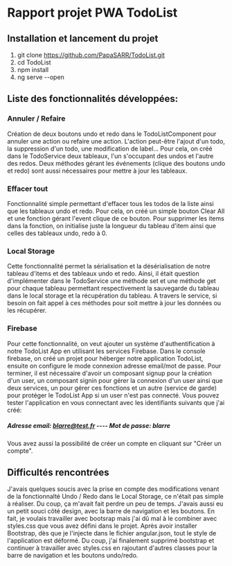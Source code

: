 # Rapport projet PWA TodoList

## Installation et lancement du projet

1. git clone https://github.com/PapaSARR/TodoList.git
2. cd TodoList
3. npm install
4. ng serve --open

## Liste des fonctionnalités développées:

### Annuler / Refaire
Création de deux boutons undo et redo dans le TodoListComponent pour annuler une action ou refaire une action.
L'action peut-être l'ajout d'un todo, la suppression d'un todo, une modification de label...
Pour cela, on créé dans le TodoService deux tableaux, l'un s'occupant des undos et l'autre des redos.
Deux méthodes gérant les événements (clique des boutons undo et redo) sont aussi nécessaires pour mettre à jour les tableaux.

### Effacer tout
Fonctionnalité simple permettant d'effacer tous les todos de la liste ainsi que les tableaux undo et redo. 
Pour cela, on créé un simple bouton Clear All et une fonction gérant l'event clique de ce bouton. 
Pour supprimer les items dans la fonction, on initialise juste la longueur du tableau d'item ainsi que celles des tableaux undo, redo à 0.

### Local Storage 
Cette fonctionnalité permet la sérialisation et la désérialisation de notre tableau d'items et des tableaux undo et redo.
Ainsi, il était question d'implémenter dans le TodoService une méthode set et une méthode get pour chaque tableau permettant respectivement la sauvegarde 
du tableau dans le local storage et la récupération du tableau.
A travers le service, si besoin on fait appel à ces méthodes pour soit mettre à jour les données ou les récupérer.

### Firebase
Pour cette fonctionnalité, on veut ajouter un système d'authentification à notre TodoList App en utilisant les services Firebase. 
Dans le console firebase, on créé un projet pour héberger notre application TodoList, ensuite on configure le mode connexion adresse email/mot de passe.
Pour terminer, il est nécessaire d'avoir un composant signup pour la création d'un user, un composant signin pour gérer la connexion d'un user ainsi que deux services,
un pour gérer ces fonctions et un autre (service de garde) pour protéger le TodoList App si un user n'est pas connecté.
Vous pouvez tester l'application en vous connectant avec les identifiants suivants que j'ai créé:
##### Adresse email: blarre@test.fr     ----     Mot de passe: blarre
Vous avez aussi la possibilité de créer un compte en cliquant sur "Créer un compte".

## Difficultés rencontrées
J'avais quelques soucis avec la prise en compte des modifications venant de la fonctionnalté Undo / Redo dans le Local Storage, ce n'était pas simple à réaliser. 
Du coup, ça m'avait fait perdre un peu de temps.
J'avais aussi eu un petit souci côté design, avec la barre de navigation et les boutons.
En fait, je voulais travailler avec bootsrap mais j'ai dû mal à le combiner avec styles.css que vous avez défini dans le projet.
Après avoir installer Bootstrap, dès que je l'injecte dans le fichier angular.json, tout le style de l'application est déformé. 
Du coup, j'ai finalement supprimé bootstrap et continuer à travailler avec styles.css en rajoutant d'autres classes pour la barre de navigation et les boutons undo/redo.
